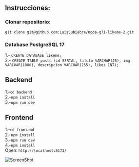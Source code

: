 ## Instrucciones:
### Clonar repositorio:
```git clone git@github.com:LuisSubiabre/node-g71-likeme-2.git```

### Database PostgreSQL 17
1.- ```CREATE DATABASE likeme;```<br>
2.- ```CREATE TABLE posts (id SERIAL, titulo VARCHAR(25), img VARCHAR(1000),
descripcion VARCHAR(255), likes INT);```<br>

## Backend
1.-```cd backend```<br>
2.-```npm install```<br>
3.-```npm run dev```<br>

## Frontend
1.-```cd frontend```<br>
2.-```npm install```<br>
3.-```npm run dev```<br>
4.-```npm install```<br>
Open: ```http://localhost:5173/```<br>

![ScreenShot](screenshot.png)

